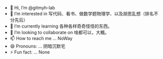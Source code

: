 - 👋 Hi, I’m @gitmyh-lab
- 👀 I’m interested in 写代码、看书、做数学题物理学、以及胡思乱想（排名不分先后）
- 🌱 I’m currently learning 各种各样奇奇怪怪的东西。
- 💞️ I’m looking to collaborate on 啥都可以，大概。
- 📫 How to reach me ... NoWay
- 😄 Pronouns: ... 阴暗沉默宅
- ⚡ Fun fact: ... None

<!---
gitmyh-lab/gitmyh-lab is a ✨ special ✨ repository because its `README.md` (this file) appears on your GitHub profile.
You can click the Preview link to take a look at your changes.
--->
